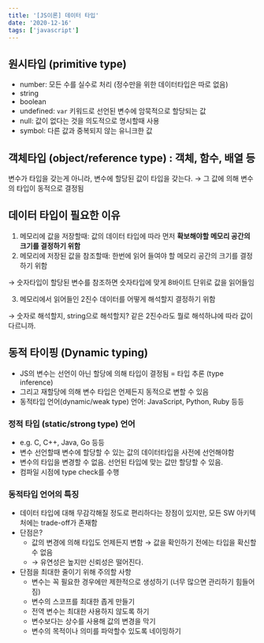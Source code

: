 ```yaml
---
title: '[JS이론] 데이터 타입'
date: '2020-12-16'
tags: ['javascript']
---
```


## 원시타입 (primitive type)

- <span>number</span>: 모든 수를 실수로 처리 (정수만을 위한 데이터타입은 따로 없음)
- <span>string</span>
- <span>boolean</span>
- <span>undefined</span>: `var` 키워드로 선언된 변수에 암묵적으로 할당되는 값
- <span>null</span>: 값이 없다는 것을 의도적으로 명시할때 사용
- <span>symbol</span>: 다른 값과 중복되지 않는 유니크한 값

## 객체타입 (object/reference type) : 객체, 함수, 배열 등

변수가 타입을 갖는게 아니라, 변수에 할당된 값이 타입을 갖는다. → 그 값에 의해 변수의 타입이 동적으로 결정됨

## 데이터 타입이 필요한 이유

1. 메모리에 값을 저장할때: 값의 데이터 타입에 따라 먼저 **확보해야할 메모리 공간의 크기를 결정하기 위함**
2. 메모리에 저장된 값을 참조할때: 한번에 읽어 들여야 할 메모리 공간의 크기를 결정하기 위함

→ 숫자타입이 할당된 변수를 참조하면 숫자타입에 맞게 8바이트 단위로 값을 읽어들임

3. 메모리에서 읽어들인 2진수 데이터를 어떻게 해석할지 결정하기 위함

→ 숫자로 해석할지, string으로 해석할지? 같은 2진수라도 뭘로 해석하냐에 따라 값이 다르니까.

## 동적 타이핑 (Dynamic typing)

- JS의 변수는 선언이 아닌 할당에 의해 타입이 결정됨 = <span>타입 추론</span> (type inference)
- 그리고 재할당에 의해 변수 타입은 언제든지 동적으로 변할 수 있음
- 동적타입 언어(dynamic/weak type) 언어: JavaScript, Python, Ruby 등등

### 정적 타입 (static/strong type) 언어

- e.g. C, C++, Java, Go 등등
- 변수 선언할때 변수에 할당할 수 있는 값의 데이터타입을 사전에 선언해야함
- 변수의 타입을 변경할 수 없음. 선언된 타입에 맞는 값만 할당할 수 있음.
- 컴파일 시점에 type check를 수행

### 동적타입 언어의 특징

- 데이터 타입에 대해 무감각해질 정도로 편리하다는 장점이 있지만, 모든 SW 아키텍처에는 trade-off가 존재함
- 단점은?
  - 값의 변경에 의해 타입도 언제든지 변함 → 값을 확인하기 전에는 타입을 확신할 수 없음
  - → 유연성은 높지만 신뢰성은 떨어진다.
- 단점을 최대한 줄이기 위해 주의할 사항
  - 변수는 꼭 필요한 경우에만 제한적으로 생성하기 (너무 많으면 관리하기 힘들어짐)
  - 변수의 스코프를 최대한 좁게 만들기
  - 전역 변수는 최대한 사용하지 않도록 하기
  - 변수보다는 상수를 사용해 값의 변경을 막기
  - 변수의 목적이나 의미를 파악할수 있도록 네이밍하기